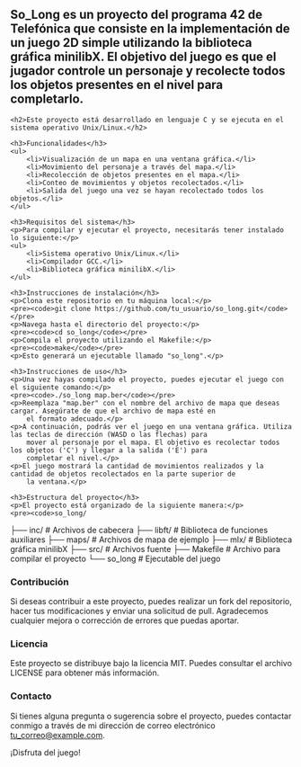 <!DOCTYPE html>
<html>

<head>
    <title>So_Long</title>
</head>

<body>
    <h2>So_Long es un proyecto del programa 42 de Telefónica que consiste en la implementación de un juego 2D simple
        utilizando la biblioteca gráfica minilibX. El objetivo del juego es que el jugador controle un personaje y
        recolecte todos los objetos presentes en el nivel para completarlo.</h2>

    <h2>Este proyecto está desarrollado en lenguaje C y se ejecuta en el sistema operativo Unix/Linux.</h2>

    <h3>Funcionalidades</h3>
    <ul>
        <li>Visualización de un mapa en una ventana gráfica.</li>
        <li>Movimiento del personaje a través del mapa.</li>
        <li>Recolección de objetos presentes en el mapa.</li>
        <li>Conteo de movimientos y objetos recolectados.</li>
        <li>Salida del juego una vez se hayan recolectado todos los objetos.</li>
    </ul>

    <h3>Requisitos del sistema</h3>
    <p>Para compilar y ejecutar el proyecto, necesitarás tener instalado lo siguiente:</p>
    <ul>
        <li>Sistema operativo Unix/Linux.</li>
        <li>Compilador GCC.</li>
        <li>Biblioteca gráfica minilibX.</li>
    </ul>

    <h3>Instrucciones de instalación</h3>
    <p>Clona este repositorio en tu máquina local:</p>
    <pre><code>git clone https://github.com/tu_usuario/so_long.git</code></pre>
    <p>Navega hasta el directorio del proyecto:</p>
    <pre><code>cd so_long</code></pre>
    <p>Compila el proyecto utilizando el Makefile:</p>
    <pre><code>make</code></pre>
    <p>Esto generará un ejecutable llamado "so_long".</p>

    <h3>Instrucciones de uso</h3>
    <p>Una vez hayas compilado el proyecto, puedes ejecutar el juego con el siguiente comando:</p>
    <pre><code>./so_long map.ber</code></pre>
    <p>Reemplaza "map.ber" con el nombre del archivo de mapa que deseas cargar. Asegúrate de que el archivo de mapa esté en
        el formato adecuado.</p>
    <p>A continuación, podrás ver el juego en una ventana gráfica. Utiliza las teclas de dirección (WASD o las flechas) para
        mover al personaje por el mapa. El objetivo es recolectar todos los objetos ('C') y llegar a la salida ('E') para
        completar el nivel.</p>
    <p>El juego mostrará la cantidad de movimientos realizados y la cantidad de objetos recolectados en la parte superior de
        la ventana.</p>

    <h3>Estructura del proyecto</h3>
    <p>El proyecto está organizado de la siguiente manera:</p>
    <pre><code>so_long/
  ├── inc/          # Archivos de cabecera
  ├── libft/        # Biblioteca de funciones auxiliares
  ├── maps/           # Archivos de mapa de ejemplo
  ├── mlx/          # Biblioteca gráfica minilibX
  ├── src/          # Archivos fuente
  ├── Makefile      # Archivo para compilar el proyecto
  └── so_long       # Ejecutable del juego
</code></pre>

<h3>Contribución</h3>
<p>Si deseas contribuir a este proyecto, puedes realizar un fork del repositorio, hacer tus modificaciones y enviar una solicitud de pull. Agradecemos cualquier mejora o corrección de errores que puedas aportar.</p>

<h3>Licencia</h3>
<p>Este proyecto se distribuye bajo la licencia MIT. Puedes consultar el archivo LICENSE para obtener más información.</p>

<h3>Contacto</h3>
<p>Si tienes alguna pregunta o sugerencia sobre el proyecto, puedes contactar conmigo a través de mi dirección de correo electrónico <a href="mailto:tu_correo@example.com">tu_correo@example.com</a>.</p>

<p>¡Disfruta del juego!</p>
</body>

</html>
